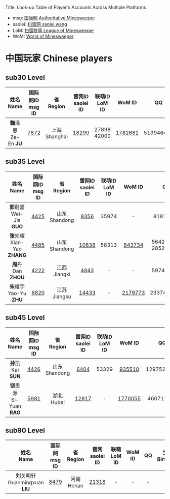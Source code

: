 Title: Look-up Table of Player's Accounts Across Multiple Platforms

- msg: [国际网 Authoritative Minesweeper](https://minesweepergame.com/)
- saolei: [扫雷网 saolei.wang](http://saolei.wang/)
- LoM: [扫雷联萌 League of Minesweeper](http://tapsss.com/)
- WoM: [World of Minesweeper](https://minesweeper.online/)

# 中国玩家 Chinese players

## sub30 Level

| 姓名<br>Name | 国际网ID<br>msg ID | 省<br>Region | 雷网ID<br>saolei ID | 联萌ID<br>LoM ID | WoM ID | QQ | 生日<br>Birthday | 社交网站<br>Communication |
|:---:|:---:|:---:|:---:|:---:|:---:|:---:|:---:|:---:|
| **鞠**泽恩<br>Ze-En **JU** | [7872](https://minesweepergame.com/profile.php?pid=7872) | 上海<br>Shanghai | [18290](http://saolei.wang/Player/Index.asp?Id=18290) | 27898<br>42000 | [1782682](https://minesweeper.online/player/1782682) | 519946497 | 2008-02-15 | [bilibili](https://space.bilibili.com/286760491) |
## sub35 Level

| 姓名<br>Name | 国际网ID<br>msg ID | 省<br>Region | 雷网ID<br>saolei ID | 联萌ID<br>LoM ID | WoM ID | QQ | 生日<br>Birthday | 社交网站<br>Communication |
|:---:|:---:|:---:|:---:|:---:|:---:|:---:|:---:|:---:|
| **郭**蔚嘉<br>Wei-Jia **GUO** | [4425](https://minesweepergame.com/profile.php?pid=4425) | 山东<br>Shandong | [8356](http://saolei.wang/Player/Index.asp?Id=8356) | 35974 | - | 81811768 | 1997-03-15 | - |
| **张**先耀<br>	Xian-Yao **ZHANG** | [4485](https://minesweepergame.com/profile.php?pid=4485) | 山东<br>Shandong | [10638](http://saolei.wang/Player/Index.asp?Id=10638) | 58313 | [843734](https://minesweeper.online/player/843734) | 564248274<br>285209857 | 1995-04-22 | - |
| **周**丹<br>	Dan **ZHOU** | [4222](https://minesweepergame.com/profile.php?pid=4222) | 江西<br>Jiangxi | [4843](http://saolei.wang/Player/Index.asp?Id=4843) | - | - | 597442270 | 1991-08-08 | [bilibili](https://space.bilibili.com/930125)<br>[weibo](https://weibo.com/518837345) |
| **朱**耀宇<br>	Yao-Yu **ZHU** | [6820](https://minesweepergame.com/profile.php?pid=6820) | 江苏<br>Jiangsu | [14433](http://saolei.wang/Player/Index.asp?Id=14433) | - | [2179773](https://minesweeper.online/player/2179773) | 2337479161 | 1997- | - |

## sub45 Level

| 姓名<br>Name | 国际网ID<br>msg ID | 省<br>Region | 雷网ID<br>saolei ID | 联萌ID<br>LoM ID | WoM ID | QQ | 生日<br>Birthday | 社交网站<br>Communication |
|:---:|:---:|:---:|:---:|:---:|:---:|:---:|:---:|:---:|
| **孙**凯<br>Kai **SUN** | [4426](https://minesweepergame.com/profile.php?pid=4426) | 山东<br>Shandong | [6404](http://saolei.wang/Player/Index.asp?Id=6404) | 53329 | [935510](https://minesweeper.online/player/935510) | 1297520564 | 1993-10-05 | - |
| **饶**思源<br>Si-Yuan **RAO** | [5981](https://minesweepergame.com/profile.php?pid=5981) | 湖北<br>Hubei | [12817](http://saolei.wang/Player/Index.asp?Id=12817) | - | [1770055](https://minesweeper.online/player/1770055) | 460711471 | 1998-12-19 | - |

## sub90 Level

| 姓名<br>Name | 国际网<br>msg ID | 省<br>Region | 雷网<br>saolei ID | 联萌<br>LoM ID | WoM ID | QQ | 生日<br>Birthday | 社交网站<br>Communication |
|:---:|:---:|:---:|:---:|:---:|:---:|:---:|:---:|:---:|
| **刘**关明轩<br>Guanmingxuan **LIU** | [8479](https://minesweepergame.com/profile.php?pid=8479) | 河南<br>Henan | [21318](http://saolei.wang/Player/Index.asp?Id=21318) | - | - | - | - | - |


